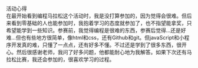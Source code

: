 活动心得<br>
在最开始看到编程马拉松这个活动时，我是没打算参加的，因为觉得会很难。但后来看到零基础的人也能参加时，我抱着学习的态度就参加了，也不指望能拿奖，只希望能学到一些知识。参赛前，我觉得编程是很难的东西，参赛后觉得…还是好难…但也有些地方很简单，像html和css，还有Github和git。但javaScript和小程序开发真的难，只懂了一点点，还有好多不懂。不过还是学到了很多东西，很开心。然后很感谢老师，我问了好多问题，他都能耐心地为我解答。如果下次还有马拉松比赛，我还会参加的，很喜欢学习的过程。
